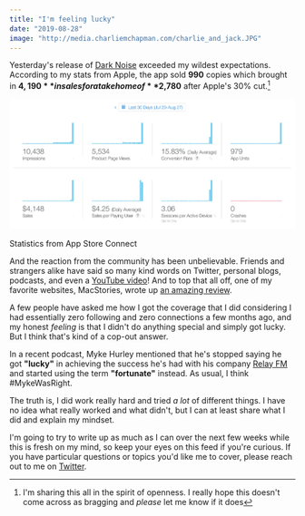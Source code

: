 ```yaml
---
title: "I'm feeling lucky"
date: "2019-08-28"
image: "http://media.charliemchapman.com/charlie_and_jack.JPG"
---
```


Yesterday's release of [Dark Noise](https://apps.apple.com/us/app/dark-noise/id1465439395) exceeded my wildest expectations.  According to my stats from Apple, the app sold **990** copies which brought in **$4,190** in sales for a take home of **$2,780** after Apple's 30% cut.[^1]

![Dark Noise day 1 stats](./dark-noise-day-1-stats.jpg)
<p class="postCaption">Statistics from App Store Connect</p>

And the reaction from the community has been unbelievable.  Friends and strangers alike have said so many kind words on Twitter, personal blogs, podcasts, and even a [YouTube video](https://www.youtube.com/watch?v=rsGnnwqbJuU)!  And to top that all off, one of my favorite websites, MacStories, wrote up [an amazing review](https://www.macstories.net/reviews/dark-noise-review-ambient-noise-never-looked-so-good/).

A few people have asked me how I got the coverage that I did considering I had essentially zero following and zero connections a few months ago, and my honest _feeling_ is that I didn't do anything special and simply got lucky.  But I think that's kind of a cop-out answer.  

In a recent podcast, Myke Hurley mentioned that he's stopped saying he got **"lucky"** in achieving the success he's had with his company [Relay FM](https://www.relay.fm) and started using the term **"fortunate"** instead.  As usual, I think #MykeWasRight.  

The truth is, I did work really hard and tried _a lot_ of different things.  I have no idea what really worked and what didn't, but I can at least share what I did and explain my mindset.

I'm going to try to write up as much as I can over the next few weeks while this is fresh on my mind, so keep your eyes on this feed if you're curious.  If you have particular questions or topics you'd like me to cover, please reach out to me on [Twitter](https://twitter.com/chuckyc17).

[^1]: I'm sharing this all in the spirit of openness.  I really hope this doesn't come across as bragging and _please_ let me know if it does